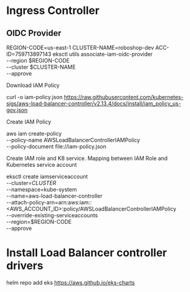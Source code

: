 # Ingress Controller

## OIDC Provider

REGION-CODE=us-east-1
CLUSTER-NAME=roboshop-dev
ACC-ID=759713897143
eksctl utils associate-iam-oidc-provider \
    --region $REGION-CODE \
    --cluster $CLUSTER-NAME \
    --approve

Download IAM Policy

curl -o iam-policy.json https://raw.githubusercontent.com/kubernetes-sigs/aws-load-balancer-controller/v2.13.4/docs/install/iam_policy_us-gov.json


Create IAM Policy

aws iam create-policy \
    --policy-name AWSLoadBalancerControllerIAMPolicy \
    --policy-document file://iam-policy.json

Create IAM role and K8 service. Mapping between IAM Role and Kubernetes service account

eksctl create iamserviceaccount \
--cluster=$CLUSTER$ \
--namespace=kube-system \
--name=aws-load-balancer-controller \
--attach-policy-arn=arn:aws:iam::<AWS_ACCOUNT_ID>:policy/AWSLoadBalancerControllerIAMPolicy \
--override-existing-serviceaccounts \
--region=$REGION-CODE \
--approve

# Install Load Balancer controller drivers

helm repo add eks https://aws.github.io/eks-charts